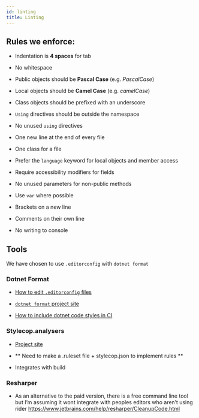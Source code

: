 ```yaml
---
id: linting
title: Linting
---
```


## Rules we enforce:

- Indentation is **4 spaces** for tab

- No whitespace

- Public objects should be **Pascal Case** (e.g. _PascalCase_)

- Local objects should be **Camel Case** (e.g. _camelCase_)

- Class objects should be prefixed with an underscore

- `Using` directives should be outside the namespace

- No unused `using` directives

- One new line at the end of every file

- One class for a file

- Prefer the `language` keyword for local objects and member access

- Require accessibility modifiers for fields

- No unused parameters for non-public methods

- Use `var` where possible

- Brackets on a new line

- Comments on their own line

- No writing to console

## Tools

We have chosen to use `.editorconfig` with `dotnet format`

### Dotnet Format

- [How to edit `.editorconfig` files](https://docs.microsoft.com/en-us/visualstudio/ide/editorconfig-language-conventions?view=vs-2019)

- [`dotnet format` project site](https://github.com/dotnet/format)

- [How to include dotnet code styles in CI](https://www.meziantou.net/enforce-dotnet-code-style-in-ci-with-dotnet-format.html  )

### Stylecop.analysers

- [Project site](https://github.com/DotNetAnalyzers/StyleCopAnalyzers)

- ** Need to make a .ruleset file + stylecop.json to implement rules **

- Integrates with build

### Resharper

- As an alternative to the paid version, there is a free command line tool but I’m assuming it wont integrate with peoples editors who aren’t using rider https://www.jetbrains.com/help/resharper/CleanupCode.html

